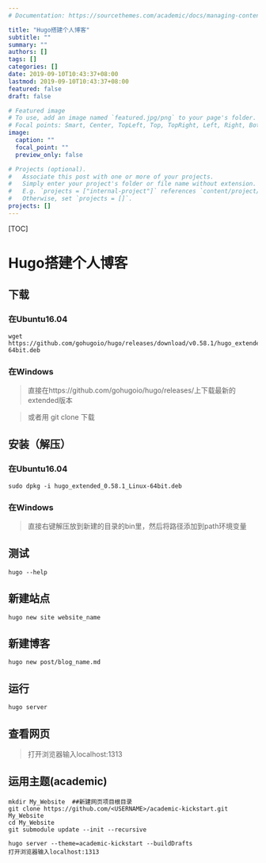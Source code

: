 ```yaml
---
# Documentation: https://sourcethemes.com/academic/docs/managing-content/

title: "Hugo搭建个人博客"
subtitle: ""
summary: ""
authors: []
tags: []
categories: []
date: 2019-09-10T10:43:37+08:00
lastmod: 2019-09-10T10:43:37+08:00
featured: false
draft: false

# Featured image
# To use, add an image named `featured.jpg/png` to your page's folder.
# Focal points: Smart, Center, TopLeft, Top, TopRight, Left, Right, BottomLeft, Bottom, BottomRight.
image:
  caption: ""
  focal_point: ""
  preview_only: false

# Projects (optional).
#   Associate this post with one or more of your projects.
#   Simply enter your project's folder or file name without extension.
#   E.g. `projects = ["internal-project"]` references `content/project/deep-learning/index.md`.
#   Otherwise, set `projects = []`.
projects: []
---
```


[TOC]

# Hugo搭建个人博客

## 下载

### 在Ubuntu16.04

```
wget https://github.com/gohugoio/hugo/releases/download/v0.58.1/hugo_extended_0.58.1_Linux-64bit.deb
```

### 在Windows

> 直接在https://github.com/gohugoio/hugo/releases/上下载最新的extended版本

> 或者用 git clone 下载

## 安装（解压）

### 在Ubuntu16.04

```
sudo dpkg -i hugo_extended_0.58.1_Linux-64bit.deb
```

### 在Windows

> 直接右键解压放到新建的目录的bin里，然后将路径添加到path环境变量

## 测试

```
hugo --help
```

## 新建站点

```
hugo new site website_name
```

## 新建博客

```
hugo new post/blog_name.md
```

## 运行

```
hugo server
```

## 查看网页

> 打开浏览器输入localhost:1313

## 运用主题(academic)

```
mkdir My_Website  ##新建网页项目根目录
git clone https://github.com/<USERNAME>/academic-kickstart.git My_Website
cd My_Website
git submodule update --init --recursive
```

```
hugo server --theme=academic-kickstart --buildDrafts
打开浏览器输入localhost:1313
```

